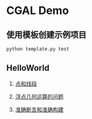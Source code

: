 # CGAL Demo

## 使用模板创建示例项目

``` python
python template.py test

```

## HelloWorld

1. [点和线段](HelloWorld/readme.md)

2. [浮点几何运算的问题](FloatCompute/readme.md)

3. [准确断言和准确构建](exact/readme.md)